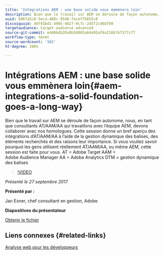 ```yaml
---
title: 'Intégrations AEM : une base solide vous emmènera loin'
description: Bien que le travail sur AEM se déroule de façon autonome, nous, en tant que consultants AT/AAM/AA qui travaillons avec l’équipe AEM, devons collaborer avec nos homologues. Cette session donne un bref aperçu des intégrations d’AT/AAM/AA à l’aide de la gestion dynamique des balises, des éléments recherchés et des raisons leur importance.
uuid: 6967a5c8-5eca-488c-9548-facef7bb55c0
discoiquuid: 40741bd1-4995-4627-9c7c-2d5f2cd68760
targetaudience: target-audience advanced
source-git-commit: edd0bdb28a9b3d065a64a95af6a216b747577c77
workflow-type: tm+mt
source-wordcount: '162'
ht-degree: 100%

---
```


# Intégrations AEM : une base solide vous emmènera loin{#aem-integrations-a-solid-foundation-goes-a-long-way}

Bien que le travail sur AEM se déroule de façon autonome, nous, en tant que consultants AT/AAM/AA qui travaillons avec l’équipe AEM, devons collaborer avec nos homologues. Cette session donne un bref aperçu des intégrations d’AT/AAM/AA à l’aide de la gestion dynamique des balises, des éléments recherchés et des raisons leur importance. Si vous vouliez savoir pourquoi les gens utilisent réellement AT/AAM/AA, ou même AEM, cette session est faite pour vous.   AT = Adobe Target AAM = Adobe Audience Manager AA = Adobe Analytics DTM = gestion dynamique des balises

>[!VIDEO](https://video.tv.adobe.com/v/19833/?quality=9)

*Présenté le 27 septembre 2017*

**Présenté par :**

Jan Exner, chef consultant en gestion, Adobe

**Diapositives du présentateur**

[Obtenir le fichier](assets/170927-aem-gems-integrations.pdf)

## Liens connexes {#related-links}

[Analyse web pour les développeurs](https://webanalyticsfordevelopers.com/)

<!--
[Get back to the Overview](https://helpx.adobe.com/experience-manager/kt/eseminars/gems/aem-index.html)
-->
